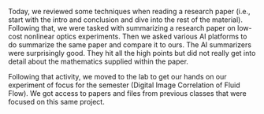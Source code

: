 Today, we reviewed some techniques when reading a research paper (i.e., start with the intro and conclusion and dive into the rest of the material). Following that, we were tasked with summarizing a research paper on low-cost nonlinear optics experiments. Then we asked various AI platforms to do summarize the same paper and compare it to ours. The AI summarizers were surprisingly good. They hit all the high points but did not really get into detail about the mathematics supplied within the paper.

Following that activity, we moved to the lab to get our hands on our experiment of focus for the semester (Digital Image Correlation of Fluid Flow). We got access to papers and files from previous classes that were focused on this same project. 